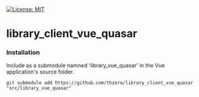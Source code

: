 [![License: MIT](https://img.shields.io/badge/License-MIT-yellow.svg)](https://opensource.org/licenses/MIT)

# library_client_vue_quasar

### Installation

Include as a submodule namned 'library_vue_quasar' in the Vue application's source folder.

```
git submodule add https://github.com/thzero/library_client_vue_quasar "src/library_vue_quasar"
```

